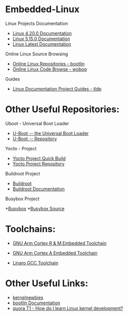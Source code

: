 # Embedded-Linux

Linux Projects Documentation

* [Linux 4.20.0 Documentation](https://www.kernel.org/doc/html/v4.20/)
* [Linux 5.15.0 Documentation](https://www.kernel.org/doc/html/v5.15/)
* [Linux Latest Documentation](https://www.kernel.org/doc/html/latest/)

Online Linux Source Browsing

* [Online Linux Repositories - bootlin](https://elixir.bootlin.com/linux/latest/source)
* [Online Linux Code Browse - woboq](https://code.woboq.org/linux/linux/)

Guides

* [Linux Documentation Project Guides - tldp](https://tldp.org/guides.html)

# Other Useful Repositories:

Uboot - Universal Boot Loader

* [U-Boot -- the Universal Boot Loader](https://www.denx.de/wiki/U-Boot)
* [U-Boot -- Repository](https://github.com/u-boot/u-boot)

Yocto - Project

* [Yocto Project Quick Build](https://www.yoctoproject.org/docs/2.5/brief-yoctoprojectqs/brief-yoctoprojectqs.html)
* [Yocto Project Repository](https://git.yoctoproject.org/poky)

Buildroot Project

* [Buildroot](https://git.busybox.net/buildroot/)
* [Buildroot Documentation](https://buildroot.org/docs.html)

Busybox Project

*[Busybox](https://busybox.net/)
*[Busybox Source](https://busybox.net/downloads/)

# Toolchains:

* [GNU Arm Cortex R & M Embedded Toolchain](https://developer.arm.com/tools-and-software/open-source-software/developer-tools/gnu-toolchain/gnu-rm/downloads)

* [GNU Arm Cortex A Embedded Toolchain](https://developer.arm.com/tools-and-software/open-source-software/developer-tools/gnu-toolchain/gnu-a/downloads)

* [Linaro GCC Toolchain](https://releases.linaro.org/components/toolchain/binaries/)

# Other Useful Links:

* [kernelnewbies](https://kernelnewbies.org/)
* [bootlin Documentation](https://bootlin.com/docs/)
* [quora T1 - How do I learn Linux kernel development?](https://www.quora.com/How-do-I-learn-Linux-kernel-development)
